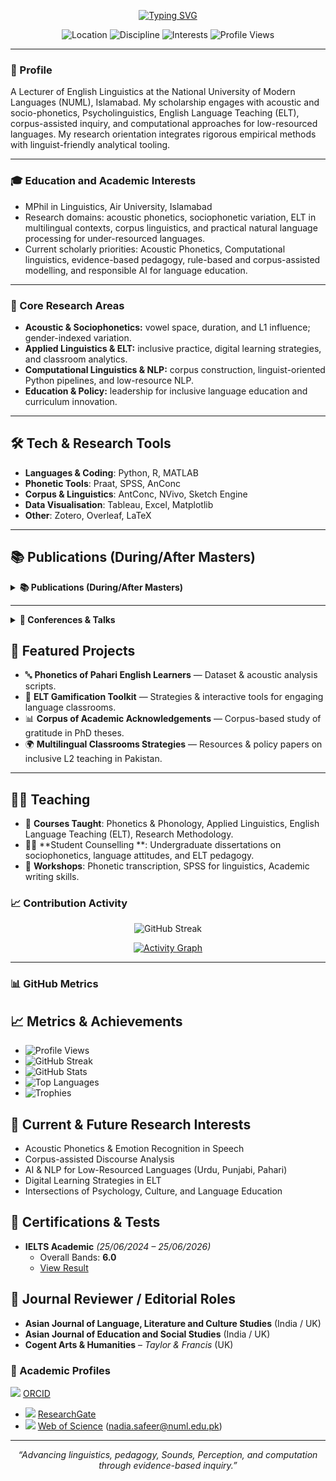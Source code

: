 <!-- Typing SVG Banner -->
<p align="center">
  <a href="https://git.io/typing-svg">
    <img src="https://readme-typing-svg.demolab.com?font=Georgia&size=24&duration=3500&pause=800&center=true&vCenter=true&width=900&lines=Nadia+Safeer+%E2%80%94+Lecturer+%26+Researcher;Applied+%26+Computational+Linguistics;Acoustic+Phonetics+%7C+ELT+%7C+NLP+for+Low-Resource+Languages" alt="Typing SVG" />
  </a>
</p>

<!-- Quick badges -->
<p align="center">
  <img alt="Location" src="https://img.shields.io/badge/Islamabad-Pakistan-informational">
  <img alt="Discipline" src="https://img.shields.io/badge/Applied%20%26%20Computational-Linguistics-blue">
  <img alt="Interests" src="https://img.shields.io/badge/Acoustic%20Phonetics-ELT%20%7C%20NLP%20%7C%20Corpus%20Linguistics-purple">
  <img alt="Profile Views" src="https://komarev.com/ghpvc/?username=NadiaSafeer&style=flat&label=Profile+views">
</p>

---

### 📍 Profile
A Lecturer of English Linguistics at the National University of Modern Languages (NUML), Islamabad. My scholarship engages with acoustic and socio-phonetics, Psycholinguistics, English Language Teaching (ELT), corpus-assisted inquiry, and computational approaches for low-resourced languages. My research orientation integrates rigorous empirical methods with linguist-friendly analytical tooling.

---

### 🎓 Education and Academic Interests
- MPhil in Linguistics, Air University, Islamabad  
- Research domains: acoustic phonetics, sociophonetic variation, ELT in multilingual contexts, corpus linguistics, and practical natural language processing for under-resourced languages.  
- Current scholarly priorities: Acoustic Phonetics, Computational linguistics, evidence-based pedagogy, rule-based and corpus-assisted modelling, and responsible AI for language education.

---

### 🧠 Core Research Areas
- **Acoustic & Sociophonetics:** vowel space, duration, and L1 influence; gender-indexed variation.  
- **Applied Linguistics & ELT:** inclusive practice, digital learning strategies, and classroom analytics.  
- **Computational Linguistics & NLP:** corpus construction, linguist-oriented Python pipelines, and low-resource NLP.  
- **Education & Policy:** leadership for inclusive language education and curriculum innovation.

---

## 🛠 Tech & Research Tools  

- **Languages & Coding**: Python, R, MATLAB  
- **Phonetic Tools**: Praat, SPSS, AnConc  
- **Corpus & Linguistics**: AntConc, NVivo, Sketch Engine  
- **Data Visualisation**: Tableau, Excel, Matplotlib  
- **Other**: Zotero, Overleaf, LaTeX  
---

## 📚 Publications (During/After Masters)

<details>
<summary><b>📚 Publications (During/After Masters)</b></summary>

---

<details>
<summary><b>🎙 Acoustic Phonetics</b></summary>

1. **Safeer, N.**, Saleem, T., & Anjum, U. (2024). [Gender-Based Study of Paired Monophthongs: A Sociophonetics Approach](https://ejournal.ukm.my/3l/article/view/69238/15925). *3L: Language, Linguistics, Literature*, 30(2). (Malaysia)  

2. Kashifa, A., **Safeer, N.**, Mubeen, & Sidrat-ul-Muntaha, S. (2025). [Vowel duration and L1 influence in Pakistani English](https://jalt.com.pk/index.php/jalt/article/view/399). *JALT*, 8(1), 850–864. (Pakistan)  

3. **Safeer, N.**, Malik, S., & Anjum, U. (2023). [A Descriptive Analysis of English Vowel Sounds by L1 Pahari Learners](https://pjsel.jehanf.com/index.php/journal/article/view/1119). *PJSEL*, 9(2), 26–42. (Pakistan)  

4. Hussain, S., Anjum, U., **Safeer, N.**, & Malik, S. (2022). [Acoustic Analysis of English Vowel Sounds Produced by Sindhi Speakers](https://pjsel.jehanf.com/index.php/journal/article/view/1027). *PJSEL*, 9(1), 353–365. (Pakistan)  

</details>

---

<details>
<summary><b>📘 ELT & Digital Learning Strategies</b></summary>

1. **Safeer, N.** (2025). [Literacy Practices, Academic Strategies, and Learner Involvement](https://doi.org/10.69760/portuni.010209). *Porta Universorum*, 1(2), 72–93. (Lithuania)  

2. Martinez, J. M. F., **Safeer, N.**, Choudhry, L., & Alaqad, M. H. (2024). [Integrating Training Pills and Flipped Classroom Model](https://journal.wiseedu.co.id/index.php/ltsmjournal/article/view/68). *Language, Technology, and Social Media*, 2(2), 104–115. (Indonesia)  

3. **Safeer, N.**, & Farooqi, A. (2025). [The impact of online spaces on psychological well-being, cultural identity, and ELT practices](https://al-aasar.com/index.php/Journal/article/view/78). *Al-AAsar*, 2(1), 1–18. (Pakistan)  

4. **Safeer, N.**, Kashifa, A., & Bilal, G. (2025). [Leadership strategies in inclusive and equitable L2 education](https://jalt.com.pk/index.php/jalt/article/view/445/353). *JALT*, 8(1), 1160–1183. (Pakistan)  

5. **Safeer, N.**, Choudhry, L., & Kashifa, A. (2024). [Exploring Gamification in English Language Teaching](https://ijciss.org/index.php/ijciss/article/view/1429). *IJCISS*, 3(3), 2496–2506. (Pakistan)  

6. **Safeer, N.**, Hussain, I., Azhar, B., & Sheikh, H. (2024). [Challenges and Strategies in Teaching English in Multilingual Classrooms](https://doi.org/10.61506/02.00348). *Journal of Policy Research*, 10(3), 312–317. (Pakistan)  

</details>

---

<details>
<summary><b>📊 Corpus-Based & Interdisciplinary</b></summary>

1. **Safeer, N.**, Qayyum, M., & Fida, M. (2025). [A corpus-assisted study of the attitude of gratitude in acknowledgements of PhD theses](https://contemporaryjournal.com/index.php/14/article/view/421/356). *Contemporary Journal of Social Science Review*, 3(1), 1091–1106. (Pakistan)  

2. Khan, E., Khalid, A. B., Anwar, A., & **Safeer, N.** (2019). [Knowledge, attitude, and practice regarding screening of breast cancer among women in Karachi, Pakistan](https://dergipark.org.tr/en/pub/otjhs/article/47602). *Online Turkish Journal of Health Sciences*, 4(3), 301–314. (Turkey)  

</details>

</details>

---

<details>
<summary><b>🎤 Conferences & Talks</b></summary>

---

<details>
<summary><b>📡 International Conferences</b></summary>

- (2025) [Digital Marketing & E-commerce (DMECONF)](https://www.dmeconf.com/e%E2%80%92commerce-conference), UK.  
- (2025, Oct 23–24) [International Conference on Digital Marketing (ICDM)](https://conferenceindex.org/event/international-conference-on-digital-marketing-icdm-2025-october-istanbul-tr), Istanbul, Turkey (Upcoming).  
- (2025, Nov 17–19) International Conference on Business, Engineering, and Social Sciences (ICBESS), Hitit University, Turkey.  

</details>

---

<details>
<summary><b>🔬 Linguistics & Language Studies</b></summary>

- (2022) [An Appraisal Attitudinal Analysis of the Acknowledgement Section of Ph.D. Theses](https://www.asfla2022.com/), Macquarie University, Australia.  
- (2022) [Acoustic Phonetic Analysis of English Vowel Sounds Using Praat](https://www.facebook.com/ICELS2022), Mahasarakham University, Thailand.  
- (2023) [Twelfth International Corpus Linguistics Conference (CL2023)](https://www.lancaster.ac.uk/cass/), Lancaster University, UK.  

</details>

---

<details>
<summary><b>🌍 ELT, Psychology & Education</b></summary>

- (2024) [Leadership Strategies in Inclusive & Equitable L2 Education](https://events.rice.edu/event/360492-2024-clic-conference%E2%80%92equitable-just-inclusive), CLIC Conference, Rice University, USA.  
- Navigating Online Spaces: The Intersection of Psychology, Culture, and ELT — [Air University](https://facebook.com/AUEnglishDepartment?tn=C-R), TechHighEd Pakistan.  

</details>

</details>

## 📂 Featured Projects  

- 🔤 **Phonetics of Pahari English Learners** — Dataset & acoustic analysis scripts.  
- 🧠 **ELT Gamification Toolkit** — Strategies & interactive tools for engaging language classrooms.  
- 📊 **Corpus of Academic Acknowledgements** — Corpus-based study of gratitude in PhD theses.  
- 🌍 **Multilingual Classrooms Strategies** — Resources & policy papers on inclusive L2 teaching in Pakistan.  
---

## 👩‍🏫 Teaching  

- 📘 **Courses Taught**: Phonetics & Phonology, Applied Linguistics, English Language Teaching (ELT), Research Methodology.  
- 👩‍🎓 **Student Counselling **: Undergraduate dissertations on sociophonetics, language attitudes, and ELT pedagogy.  
- 🎤 **Workshops**: Phonetic transcription, SPSS for linguistics, Academic writing skills.


### 📈 Contribution Activity
<p align="center">
  <img alt="GitHub Streak" src="https://streak-stats.demolab.com?user=NadiaSafeer&theme=default&date_format=j%20M%5B%20Y%5D">
</p>

<p align="center">
  <a href="https://github.com/NadiaSafeer">
    <img alt="Activity Graph" src="https://github-readme-activity-graph.vercel.app/graph?username=NadiaSafeer&area=true&hide_border=false">
  </a>
</p>

---

### 📊 GitHub Metrics

## 📈 Metrics & Achievements  

- ![Profile Views](https://komarev.com/ghpvc/?username=NadiaSafeer&label=Profile%20Views&color=blue&style=flat)  
- ![GitHub Streak](https://github-readme-streak-stats.herokuapp.com/?user=NadiaSafeer&theme=default)  
- ![GitHub Stats](https://github-readme-stats.vercel.app/api?username=NadiaSafeer&show_icons=true&theme=default)  
- ![Top Languages](https://github-readme-stats.vercel.app/api/top-langs/?username=NadiaSafeer&layout=compact)  
- ![Trophies](https://github-profile-trophy.vercel.app/?username=NadiaSafeer&theme=flat&column=4)  

## 🎯 Current & Future Research Interests  

- Acoustic Phonetics & Emotion Recognition in Speech  
- Corpus-assisted Discourse Analysis  
- AI & NLP for Low-Resourced Languages (Urdu, Punjabi, Pahari)  
- Digital Learning Strategies in ELT  
- Intersections of Psychology, Culture, and Language Education
## 📑 Certifications & Tests  

- **IELTS Academic** *(25/06/2024 – 25/06/2026)*  
  - Overall Bands: **6.0**  
  - [View Result](https://ielts.idp.com/results/score)  
## 📑 Journal Reviewer / Editorial Roles  

- **Asian Journal of Language, Literature and Culture Studies** (India / UK)  
- **Asian Journal of Education and Social Studies** (India / UK)  
- **Cogent Arts & Humanities** – *Taylor & Francis* (UK)  

### 🔗 Academic Profiles  

<img src="https://img.icons8.com/ios-filled/24/56B366/orcid.png"/> [ORCID](https://orcid.org/0000-0002-0696-7752)  
- <img src="https://img.icons8.com/external-tal-revivo-shadow-tal-revivo/24/0077B5/external-researchgate-a-social-networking-site-for-scientists-and-researchers-logo-shadow-tal-revivo.png"/> [ResearchGate](https://www.researchgate.net/profile/Nadia-Safeer)  
- <img src="https://img.icons8.com/ios-filled/24/000000/web.png"/> [Web of Science](https://www.webofscience.com/wos/author/record/KRR-1828-2024)   (nadia.safeer@numl.edu.pk)
---

<p align="center"><i>“Advancing linguistics, pedagogy, Sounds, Perception, and computation through evidence-based inquiry.”</i></p>
